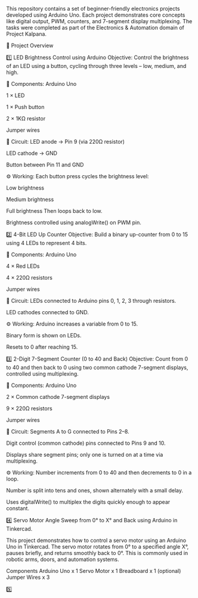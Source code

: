 This repository contains a set of beginner-friendly electronics projects developed using Arduino Uno. Each project demonstrates core concepts like digital output, PWM, counters, and 7-segment display multiplexing. The tasks were completed as part of the Electronics & Automation domain of Project Kalpana.

📁 Project Overview


1️⃣ LED Brightness Control using Arduino
Objective: Control the brightness of an LED using a button, cycling through three levels – low, medium, and high.

🔩 Components:
Arduino Uno

1 × LED

1 × Push button

2 × 1KΩ resistor

Jumper wires

🔌 Circuit:
LED anode → Pin 9 (via 220Ω resistor)

LED cathode → GND

Button between Pin 11 and GND

⚙️ Working:
Each button press cycles the brightness level:

Low brightness

Medium brightness

Full brightness
Then loops back to low.

Brightness controlled using analogWrite() on PWM pin.


2️⃣ 4-Bit LED Up Counter
Objective: Build a binary up-counter from 0 to 15 using 4 LEDs to represent 4 bits.

🔩 Components:
Arduino Uno

4 × Red LEDs

4 × 220Ω resistors

Jumper wires

🔌 Circuit:
LEDs connected to Arduino pins 0, 1, 2, 3 through resistors.

LED cathodes connected to GND.

⚙️ Working:
Arduino increases a variable from 0 to 15.

Binary form is shown on LEDs.

Resets to 0 after reaching 15.


3️⃣ 2-Digit 7-Segment Counter (0 to 40 and Back)
Objective: Count from 0 to 40 and then back to 0 using two common cathode 7-segment displays, controlled using multiplexing.

🔩 Components:
Arduino Uno

2 × Common cathode 7-segment displays

9 × 220Ω resistors

Jumper wires

🔌 Circuit:
Segments A to G connected to Pins 2–8.

Digit control (common cathode) pins connected to Pins 9 and 10.

Displays share segment pins; only one is turned on at a time via multiplexing.

⚙️ Working:
Number increments from 0 to 40 and then decrements to 0 in a loop.

Number is split into tens and ones, shown alternately with a small delay.

Uses digitalWrite() to multiplex the digits quickly enough to appear constant.


4️⃣ Servo Motor Angle Sweep from 0° to X° and Back using Arduino in Tinkercad.

This project demonstrates how to control a servo motor using an Arduino Uno in Tinkercad. The servo motor rotates from 0° to a specified angle X°, pauses briefly, and returns smoothly back to 0°. This is commonly used in robotic arms, doors, and automation systems.

Components
Arduino Uno x	1
Servo Motor	x 1
Breadboard	x 1 (optional)
Jumper Wires	x 3


5️⃣
     
